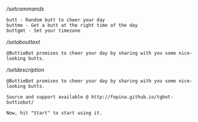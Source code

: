 */setcommands*

```
butt - Random butt to cheer your day
buttme - Get a butt at the right time of the day
buttgmt - Set your timezone
```

*/setabouttext*

```
@ButtieBot promises to cheer your day by sharing with you some nice-looking butts.
```

*/setdescription*

```
@ButtieBot promises to cheer your day by sharing with you some nice-looking butts.

Source and support available @ http://fopina.github.io/tgbot-buttiebot/

Now, hit "Start" to start using it.
```
